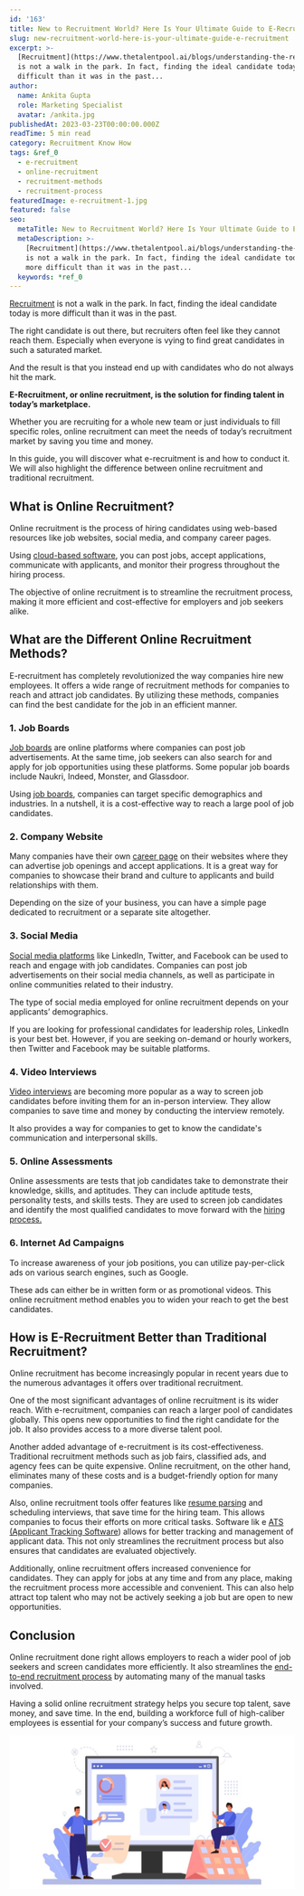 ```yaml
---
id: '163'
title: New to Recruitment World? Here Is Your Ultimate Guide to E-Recruitment
slug: new-recruitment-world-here-is-your-ultimate-guide-e-recruitment
excerpt: >-
  [Recruitment](https://www.thetalentpool.ai/blogs/understanding-the-recruitment-funnel)
  is not a walk in the park. In fact, finding the ideal candidate today is more
  difficult than it was in the past...
author:
  name: Ankita Gupta
  role: Marketing Specialist
  avatar: /ankita.jpg
publishedAt: 2023-03-23T00:00:00.000Z
readTime: 5 min read
category: Recruitment Know How
tags: &ref_0
  - e-recruitment
  - online-recruitment
  - recruitment-methods
  - recruitment-process
featuredImage: e-recruitment-1.jpg
featured: false
seo:
  metaTitle: New to Recruitment World? Here Is Your Ultimate Guide to E-Recruitment
  metaDescription: >-
    [Recruitment](https://www.thetalentpool.ai/blogs/understanding-the-recruitment-funnel)
    is not a walk in the park. In fact, finding the ideal candidate today is
    more difficult than it was in the past...
  keywords: *ref_0
---
```


[Recruitment](https://www.thetalentpool.ai/blogs/understanding-the-recruitment-funnel) is not a walk in the park. In fact, finding the ideal candidate today is more difficult than it was in the past.

The right candidate is out there, but recruiters often feel like they cannot reach them. Especially when everyone is vying to find great candidates in such a saturated market.

And the result is that you instead end up with candidates who do not always hit the mark.

<!--more-->

**E-Recruitment, or online recruitment, is the solution for finding talent in today’s marketplace.**

Whether you are recruiting for a whole new team or just individuals to fill specific roles, online recruitment can meet the needs of today’s recruitment market by saving you time and money.

In this guide, you will discover what e-recruitment is and how to conduct it. We will also highlight the difference between online recruitment and traditional recruitment.

## **What is Online Recruitment?**

Online recruitment is the process of hiring candidates using web-based resources like job websites, social media, and company career pages.

Using [cloud-based software](https://www.thetalentpool.ai/cloud-recruitment-software), you can post jobs, accept applications, communicate with applicants, and monitor their progress throughout the hiring process. 

The objective of online recruitment is to streamline the recruitment process, making it more efficient and cost-effective for employers and job seekers alike.

## **What are the Different Online Recruitment Methods?**

E-recruitment has completely revolutionized the way companies hire new employees. It offers a wide range of recruitment methods for companies to reach and attract job candidates. By utilizing these methods, companies can find the best candidate for the job in an efficient manner.

### **1**. **Job Boards**

[Job boards](https://www.thetalentpool.ai/blogs/our-2023-job-board-quick-guide-where-should-you-post) are online platforms where companies can post job advertisements. At the same time, job seekers can also search for and apply for job opportunities using these platforms. Some popular job boards include Naukri, Indeed, Monster, and Glassdoor.

Using [job boards](https://www.thetalentpool.ai/blogs/5-platforms-post-jobs-online-free-without-using-job-joards), companies can target specific demographics and industries. In a nutshell, it is a cost-effective way to reach a large pool of job candidates.

### **2\. Company Website**

Many companies have their own [career page](https://www.thetalentpool.ai/blogs/how-to-create-a-career-page-that-converts) on their websites where they can advertise job openings and accept applications. It is a great way for companies to showcase their brand and culture to applicants and build relationships with them.

Depending on the size of your business, you can have a simple page dedicated to recruitment or a separate site altogether.

### 3\. **Social Media**

[Social media platforms](https://www.thetalentpool.ai/blogs/5-tips-on-social-media-recruitment-strategies) like LinkedIn, Twitter, and Facebook can be used to reach and engage with job candidates. Companies can post job advertisements on their social media channels, as well as participate in online communities related to their industry.

The type of social media employed for online recruitment depends on your applicants’ demographics.

If you are looking for professional candidates for leadership roles, LinkedIn is your best bet. However, if you are seeking on-demand or hourly workers, then Twitter and Facebook may be suitable platforms.

### 4\. **Video Interviews**

[Video interviews](https://www.thetalentpool.ai/blogs/3-things-to-know-when-interviewing-virtually) are becoming more popular as a way to screen job candidates before inviting them for an in-person interview. They allow companies to save time and money by conducting the interview remotely.

It also provides a way for companies to get to know the candidate's communication and interpersonal skills.

### 5\. **Online Assessments**

Online assessments are tests that job candidates take to demonstrate their knowledge, skills, and aptitudes. They can include aptitude tests, personality tests, and skills tests. They are used to screen job candidates and identify the most qualified candidates to move forward with the [hiring process.](https://www.thetalentpool.ai/blogs/how-accelerate-hiring-process-using-applicant-tracking-system)

### 6\. **Internet Ad Campaigns**

To increase awareness of your job positions, you can utilize pay-per-click ads on various search engines, such as Google.

These ads can either be in written form or as promotional videos. This online recruitment method enables you to widen your reach to get the best candidates. 

## **How is E-Recruitment Better than Traditional Recruitment?**

Online recruitment has become increasingly popular in recent years due to the numerous advantages it offers over traditional recruitment.

One of the most significant advantages of online recruitment is its wider reach. With e-recruitment, companies can reach a larger pool of candidates globally. This opens new opportunities to find the right candidate for the job. It also provides access to a more diverse talent pool.

Another added advantage of e-recruitment is its cost-effectiveness. Traditional recruitment methods such as job fairs, classified ads, and agency fees can be quite expensive. Online recruitment, on the other hand, eliminates many of these costs and is a budget-friendly option for many companies.

Also, online recruitment tools offer features like [resume parsing](https://www.thetalentpool.ai/blogs/what-is-resume-parsing-do-you-need-it) and scheduling interviews, that save time for the hiring team. This allows companies to focus their efforts on more critical tasks. Software lik e [ATS (Applicant Tracking Software](https://www.thetalentpool.ai/applicant-tracking-software)) allows for better tracking and management of applicant data. This not only streamlines the recruitment process but also ensures that candidates are evaluated objectively.

Additionally, online recruitment offers increased convenience for candidates. They can apply for jobs at any time and from any place, making the recruitment process more accessible and convenient. This can also help attract top talent who may not be actively seeking a job but are open to new opportunities.

## **Conclusion**

Online recruitment done right allows employers to reach a wider pool of job seekers and screen candidates more efficiently. It also streamlines the [end-to-end recruitment process](https://www.thetalentpool.ai/end-to-end-recruitment-process-lifecycle) by automating many of the manual tasks involved.

Having a solid online recruitment strategy helps you secure top talent, save money, and save time. In the end, building a workforce full of high-caliber employees is essential for your company’s success and future growth.

![e-recruitment](images/e-recruitment-1-1024x551.jpg)
